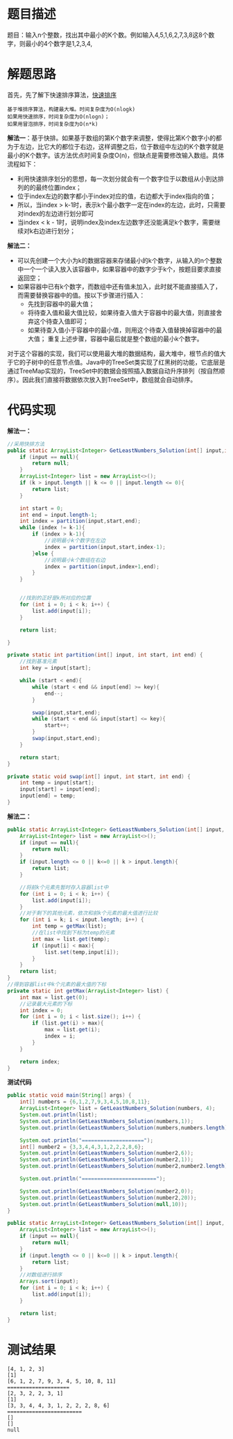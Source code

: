 # 题目描述

题目：输入n个整数，找出其中最小的K个数。例如输入4,5,1,6,2,7,3,8这8个数字，则最小的4个数字是1,2,3,4,

# 解题思路

首先，先了解下快速排序算法，[快速排序](http://wiki.jikexueyuan.com/project/easy-learn-algorithm/fast-sort.html)

```
基于堆排序算法，构建最大堆。时间复杂度为O(nlogk)
如果用快速排序，时间复杂度为O(nlogn)；
如果用冒泡排序，时间复杂度为O(n*k)
```

**解法一**：基于快排。如果基于数组的第K个数字来调整，使得比第K个数字小的都为于左边，比它大的都位于右边，这样调整之后，位于数组中左边的K个数字就是最小的K个数字。该方法优点时间复杂度O(n)，但缺点是需要修改输入数组。具体流程如下：

- 利用快速排序划分的思想，每一次划分就会有一个数字位于以数组从小到达排列的的最终位置index；
- 位于index左边的数字都小于index对应的值，右边都大于index指向的值；
- 所以，当index > k-1时，表示k个最小数字一定在index的左边，此时，只需要对index的左边进行划分即可
- 当index < k - 1时，说明index及index左边数字还没能满足k个数字，需要继续对k右边进行划分； 

**解法二：**

- 可以先创建一个大小为k的数据容器来存储最小的k个数字，从输入的n个整数中一个一个读入放入该容器中，如果容器中的数字少于k个，按题目要求直接返回空；
- 如果容器中已有k个数字，而数组中还有值未加入，此时就不能直接插入了，而需要替换容器中的值。按以下步骤进行插入： 
  - 先找到容器中的最大值；
  - 将待查入值和最大值比较，如果待查入值大于容器中的最大值，则直接舍弃这个待查入值即可；
  - 如果待查入值小于容器中的最小值，则用这个待查入值替换掉容器中的最大值；
    重复上述步骤，容器中最后就是整个数组的最小k个数字。

对于这个容器的实现，我们可以使用最大堆的数据结构，最大堆中，根节点的值大于它的子树中的任意节点值。Java中的TreeSet类实现了红黑树的功能，它底层是通过TreeMap实现的，TreeSet中的数据会按照插入数据自动升序排列（按自然顺序）。因此我们直接将数据依次放入到TreeSet中，数组就会自动排序。

# 代码实现

**解法一：**

```java
//采用快排方法
public static ArrayList<Integer> GetLeastNumbers_Solution(int[] input,int k){
    if (input == null){
        return null;
    }
    ArrayList<Integer> list = new ArrayList<>();
    if (k > input.length || k <= 0 || input.length <= 0){
        return list;
    }

    int start = 0;
    int end = input.length-1;
    int index = partition(input,start,end);
    while (index != k-1){
        if (index > k-1){
            //说明最小k个数字在左边
            index = partition(input,start,index-1);
        }else {
            //说明最小k个数组在右边
            index = partition(input,index+1,end);
        }
    }


    //找到的正好是k所对应的位置
    for (int i = 0; i < k; i++) {
        list.add(input[i]);
    }

    return list;

}

private static int partition(int[] input, int start, int end) {
    //找到基准元素
    int key = input[start];

    while (start < end){
        while (start < end && input[end] >= key){
            end--;
        }

        swap(input,start,end);
        while (start < end && input[start] <= key){
            start++;
        }
        swap(input,start,end);
    }

    return start;
}

private static void swap(int[] input, int start, int end) {
    int temp = input[start];
    input[start] = input[end];
    input[end] = temp;
}
```

**解法二：**

```java
public static ArrayList<Integer> GetLeastNumbers_Solution(int[] input, int k){
    ArrayList<Integer> list = new ArrayList<>();
    if (input == null){
        return null;
    }
    if (input.length <= 0 || k<=0 || k > input.length){
        return list;
    }

    //将前k个元素先暂时存入容器list中
    for (int i = 0; i < k; i++) {
        list.add(input[i]);
    }
    //对于剩下的其他元素，依次和前k个元素的最大值进行比较
    for (int i = k; i < input.length; i++) {
        int temp = getMax(list);
        //在list中找到下标为temp的元素
        int max = list.get(temp);
        if (input[i] < max){
            list.set(temp,input[i]);
        }
    }
    return list;
}
//得到容器list中k个元素的最大值的下标
private static int getMax(ArrayList<Integer> list) {
    int max = list.get(0);
    //记录最大元素的下标
    int index = 0;
    for (int i = 0; i < list.size(); i++) {
        if (list.get(i) > max){
            max = list.get(i);
            index = i;
        }
    }

    return index;
}
```





**测试代码**

```java
public static void main(String[] args) {
    int[] numbers = {6,1,2,7,9,3,4,5,10,8,11};
    ArrayList<Integer> list = GetLeastNumbers_Solution(numbers, 4);
    System.out.println(list);
    System.out.println(GetLeastNumbers_Solution(numbers,1));
    System.out.println(GetLeastNumbers_Solution(numbers,numbers.length));

    System.out.println("====================");
    int[] number2 = {3,3,4,4,3,1,2,2,2,8,6};
    System.out.println(GetLeastNumbers_Solution(number2,6));
    System.out.println(GetLeastNumbers_Solution(number2,1));
    System.out.println(GetLeastNumbers_Solution(number2,number2.length));

    System.out.println("========================");

    System.out.println(GetLeastNumbers_Solution(number2,0));
    System.out.println(GetLeastNumbers_Solution(number2,20));
    System.out.println(GetLeastNumbers_Solution(null,10));
}
```

```java
public static ArrayList<Integer> GetLeastNumbers_Solution(int[] input, int k){
    ArrayList<Integer> list = new ArrayList<>();
    if (input == null){
        return null;
    }
    if (input.length <= 0 || k<=0 || k > input.length){
        return list;
    }
    //对数组进行排序
    Arrays.sort(input);
    for (int i = 0; i < k; i++) {
        list.add(input[i]);
    }

    return list;
}
```

# 测试结果

~~~
[4, 1, 2, 3]
[1]
[6, 1, 2, 7, 9, 3, 4, 5, 10, 8, 11]
====================
[2, 3, 2, 2, 3, 1]
[1]
[3, 3, 4, 4, 3, 1, 2, 2, 2, 8, 6]
========================
[]
[]
null
~~~

